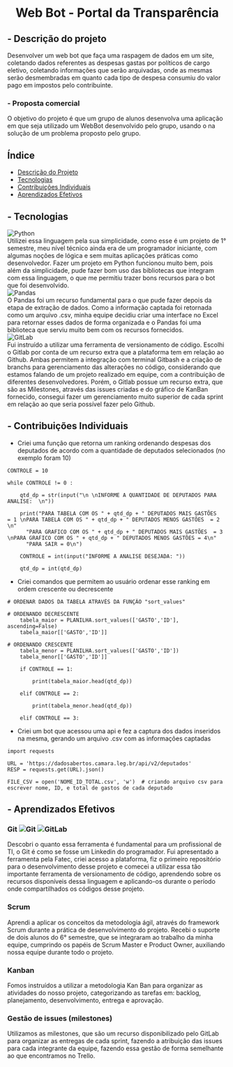 # <center>Web Bot - Portal da Transparência</center>

## - Descrição do projeto
Desenvolver um web bot que faça uma raspagem de dados em um site, coletando dados referentes as despesas gastas por políticos de cargo eletivo, coletando informações que serão arquivadas, onde as mesmas serão desmembradas em quanto cada tipo de despesa consumiu do valor pago em impostos pelo contribuinte.
### - Proposta comercial
O objetivo do projeto é que um grupo de alunos desenvolva uma aplicação em que seja utilizado um WebBot desenvolvido pelo grupo, usando o na solução de um problema proposto pelo grupo.

## Índice

<!--ts-->
*  [Descrição do Projeto](#descricao-do-projeto)
*  [Tecnologias](#tecnologias)
*  [Contribuições Individuais](#contribuicoes-individuais)
*  [Aprendizados Efetivos](#aprendizados-efetivos)
<!--te-->

## - Tecnologias
![Python](https://img.shields.io/badge/python-3670A0?style=for-the-badge&logo=python&logoColor=ffdd54)<br>
Utilizei essa linguagem pela sua simplicidade, como esse é um projeto de 1° semestre, meu nível técnico ainda era de um programador iniciante, com algumas noções de lógica e sem muitas aplicações práticas como desenvolvedor.
Fazer um projeto em Python funcionou muito bem, pois além da simplicidade, pude fazer bom uso das bibliotecas que integram com essa linguagem, o que me permitiu trazer bons recursos para o bot que foi desenvolvido.<br>
![Pandas](https://img.shields.io/badge/pandas-%23150458.svg?style=for-the-badge&logo=pandas&logoColor=white)<br>
O Pandas foi um recurso fundamental para o que pude fazer depois da etapa de extração de dados. Como a informação captada foi retornada como um arquivo .csv, minha equipe decidiu criar uma interface no Excel para retornar esses dados de forma organizada e o Pandas foi uma biblioteca que serviu muito bem com os recursos fornecidos.<br>
![GitLab](https://img.shields.io/badge/gitlab-%23181717.svg?style=for-the-badge&logo=gitlab&logoColor=white)<br>
Fui instruído a utilizar uma ferramenta de versionamento de código.
Escolhi o Gitlab por conta de um recurso extra que a plataforma tem em relação ao Github. Ambas permitem a integração com terminal Gitbash e a criação de branchs para gerenciamento das alterações no código, considerando que estamos falando de um projeto realizado em equipe, com a contribuição de diferentes desenvolvedores. Porém, o Gitlab possue um recurso extra, que são as Milestones, através das issues criadas e do gráfico de KanBan fornecido, consegui fazer um gerenciamento muito superior de cada sprint em relação ao que seria possível fazer pelo Github.

## - Contribuições Individuais
- Criei uma função que retorna um ranking ordenando despesas dos deputados de acordo com a quantidade de deputados selecionados (no exemplo foram 10)
```
CONTROLE = 10

while CONTROLE != 0 :

    qtd_dp = str(input("\n \nINFORME A QUANTIDADE DE DEPUTADOS PARA ANALISE:  \n"))

    print("PARA TABELA COM OS " + qtd_dp + " DEPUTADOS MAIS GASTÕES   = 1 \nPARA TABELA COM OS " + qtd_dp + " DEPUTADOS MENOS GASTÕES  = 2 \n"
      "PARA GRAFICO COM OS " + qtd_dp + " DEPUTADOS MAIS GASTÕES  = 3 \nPARA GRAFICO COM OS " + qtd_dp + " DEPUTADOS MENOS GASTÕES = 4\n"
      "PARA SAIR = 0\n")

    CONTROLE = int(input("INFORME A ANALISE DESEJADA: "))

    qtd_dp = int(qtd_dp)
```

- Criei comandos que permitem ao usuário ordenar esse ranking em ordem crescente ou decrescente
```
# ORDENAR DADOS DA TABELA ATRAVÉS DA FUNÇÃO "sort_values"

# ORDENANDO DECRESCENTE
    tabela_maior = PLANILHA.sort_values(['GASTO','ID'], ascending=False)
    tabela_maior[['GASTO','ID']]

# ORDENANDO CRESCENTE
    tabela_menor = PLANILHA.sort_values(['GASTO','ID'])
    tabela_menor[['GASTO','ID']]

    if CONTROLE == 1:

        print(tabela_maior.head(qtd_dp))

    elif CONTROLE == 2:

        print(tabela_menor.head(qtd_dp))

    elif CONTROLE == 3:
```

- Criei um bot que acessou uma api e fez a captura dos dados inseridos na mesma, gerando um arquivo .csv com as informações captadas
```
import requests

URL = 'https://dadosabertos.camara.leg.br/api/v2/deputados'
RESP = requests.get(URL).json()

FILE_CSV = open('NOME_ID_TOTAL.csv', 'w')  # criando arquivo csv para escrever nome, ID, e total de gastos de cada deputado
```

## - Aprendizados Efetivos
### Git ![Git](https://img.shields.io/badge/git-%23F05033.svg?style=for-the-badge&logo=git&logoColor=white) ![GitLab](https://img.shields.io/badge/gitlab-%23181717.svg?style=for-the-badge&logo=gitlab&logoColor=white)
Descobri o quanto essa ferramenta é fundamental para um profissional de TI, o Git é como se fosse um Linkedin do programador. Fui apresentado a ferramenta pela Fatec, criei acesso a plataforma, fiz o primeiro repositório para o desenvolvimento desse projeto e comecei a utilizar essa tão importante ferramenta de versionamento de código, aprendendo sobre os recursos disponíveis dessa linguagem e aplicando-os durante o período onde compartilhados os códigos desse projeto.
### Scrum
Aprendi a aplicar os conceitos da metodologia ágil, através do framework Scrum durante a prática de desenvolvimento do projeto.
Recebi o suporte de dois alunos do 6° semestre, que se integraram ao trabalho da minha equipe, cumprindo os papéis de Scrum Master e Product Owner, auxiliando nossa equipe durante todo o projeto.
### Kanban
Fomos instruídos a utilizar a metodologia Kan Ban para organizar as atividades do nosso projeto, categorizando as tarefas em: backlog, planejamento, desenvolvimento, entrega e aprovação.
### Gestão de issues (milestones)
Utilizamos as milestones, que são um recurso disponibilizado pelo GitLab para organizar as entregas de cada sprint, fazendo a atribuição das issues para cada integrante da equipe, fazendo essa gestão de forma semelhante ao que encontramos no Trello.
